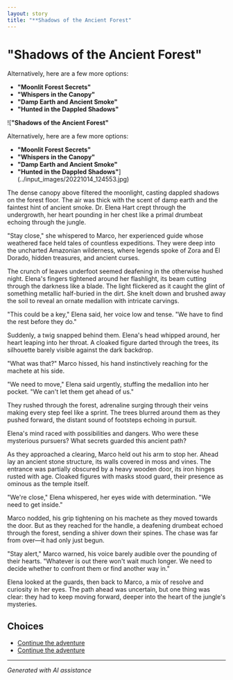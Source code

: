 ```yaml
---
layout: story
title: "**Shadows of the Ancient Forest"
---
```


# **"Shadows of the Ancient Forest"**

Alternatively, here are a few more options:

* **"Moonlit Forest Secrets"**
* **"Whispers in the Canopy"**
* **"Damp Earth and Ancient Smoke"**
* **"Hunted in the Dappled Shadows"**

![**"Shadows of the Ancient Forest"**

Alternatively, here are a few more options:

* **"Moonlit Forest Secrets"**
* **"Whispers in the Canopy"**
* **"Damp Earth and Ancient Smoke"**
* **"Hunted in the Dappled Shadows"**](../input_images/20221014_124553.jpg)

The dense canopy above filtered the moonlight, casting dappled shadows on the forest floor. The air was thick with the scent of damp earth and the faintest hint of ancient smoke. Dr. Elena Hart crept through the undergrowth, her heart pounding in her chest like a primal drumbeat echoing through the jungle.

"Stay close," she whispered to Marco, her experienced guide whose weathered face held tales of countless expeditions. They were deep into the uncharted Amazonian wilderness, where legends spoke of Zora and El Dorado, hidden treasures, and ancient curses.

The crunch of leaves underfoot seemed deafening in the otherwise hushed night. Elena's fingers tightened around her flashlight, its beam cutting through the darkness like a blade. The light flickered as it caught the glint of something metallic half-buried in the dirt. She knelt down and brushed away the soil to reveal an ornate medallion with intricate carvings.

"This could be a key," Elena said, her voice low and tense. "We have to find the rest before they do."

Suddenly, a twig snapped behind them. Elena's head whipped around, her heart leaping into her throat. A cloaked figure darted through the trees, its silhouette barely visible against the dark backdrop.

"What was that?" Marco hissed, his hand instinctively reaching for the machete at his side.

"We need to move," Elena said urgently, stuffing the medallion into her pocket. "We can't let them get ahead of us."

They rushed through the forest, adrenaline surging through their veins making every step feel like a sprint. The trees blurred around them as they pushed forward, the distant sound of footsteps echoing in pursuit.

Elena's mind raced with possibilities and dangers. Who were these mysterious pursuers? What secrets guarded this ancient path?

As they approached a clearing, Marco held out his arm to stop her. Ahead lay an ancient stone structure, its walls covered in moss and vines. The entrance was partially obscured by a heavy wooden door, its iron hinges rusted with age. Cloaked figures with masks stood guard, their presence as ominous as the temple itself.

"We're close," Elena whispered, her eyes wide with determination. "We need to get inside."

Marco nodded, his grip tightening on his machete as they moved towards the door. But as they reached for the handle, a deafening drumbeat echoed through the forest, sending a shiver down their spines. The chase was far from over—it had only just begun.

"Stay alert," Marco warned, his voice barely audible over the pounding of their hearts. "Whatever is out there won't wait much longer. We need to decide whether to confront them or find another way in."

Elena looked at the guards, then back to Marco, a mix of resolve and curiosity in her eyes. The path ahead was uncertain, but one thing was clear: they had to keep moving forward, deeper into the heart of the jungle's mysteries.


## Choices

* [Continue the adventure](./477493740_596522203209143_8128024935578485345_n.md)
* [Continue the adventure](./20221113_161540.md)


---
*Generated with AI assistance*
